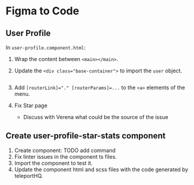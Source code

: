 # Figma to Code

## User Profile

In `user-profile.component.html`:

1. Wrap the content between `<main></main>`.
2. Update the `<div class="base-container">` to import the `user` object.
    ```typescript

    ```
3. Add `[routerLink]="." [routerParams]=...` to the `<a>` elements of the menu.

4. Fix Star page
    - Discuss with Verena what could be the source of the issue

## Create user-profile-star-stats component

1. Create component: TODO add command
2. Fix linter issues in the component ts files.
3. Import the component to test it.
4. Update the component html and scss files with the code generated by teleportHQ.